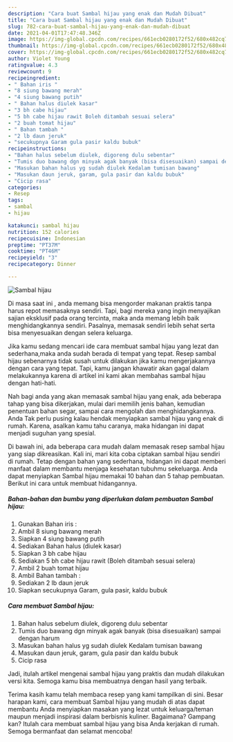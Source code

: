 ```yaml
---
description: "Cara buat Sambal hijau yang enak dan Mudah Dibuat"
title: "Cara buat Sambal hijau yang enak dan Mudah Dibuat"
slug: 782-cara-buat-sambal-hijau-yang-enak-dan-mudah-dibuat
date: 2021-04-01T17:47:48.346Z
image: https://img-global.cpcdn.com/recipes/661ecb0280172f52/680x482cq70/sambal-hijau-foto-resep-utama.jpg
thumbnail: https://img-global.cpcdn.com/recipes/661ecb0280172f52/680x482cq70/sambal-hijau-foto-resep-utama.jpg
cover: https://img-global.cpcdn.com/recipes/661ecb0280172f52/680x482cq70/sambal-hijau-foto-resep-utama.jpg
author: Violet Young
ratingvalue: 4.3
reviewcount: 9
recipeingredient:
- " Bahan iris "
- "8 siung bawang merah"
- "4 siung bawang putih"
- " Bahan halus diulek kasar"
- "3 bh cabe hijau"
- "5 bh cabe hijau rawit Boleh ditambah sesuai selera"
- "2 buah tomat hijau"
- " Bahan tambah "
- "2 lb daun jeruk"
- "secukupnya Garam gula pasir kaldu bubuk"
recipeinstructions:
- "Bahan halus sebelum diulek, digoreng dulu sebentar"
- "Tumis duo bawang dgn minyak agak banyak (bisa disesuaikan) sampai dengan harum"
- "Masukan bahan halus yg sudah diulek Kedalam tumisan bawang"
- "Masukan daun jeruk, garam, gula pasir dan kaldu bubuk"
- "Cicip rasa"
categories:
- Resep
tags:
- sambal
- hijau

katakunci: sambal hijau 
nutrition: 152 calories
recipecuisine: Indonesian
preptime: "PT37M"
cooktime: "PT46M"
recipeyield: "3"
recipecategory: Dinner

---
```



![Sambal hijau](https://img-global.cpcdn.com/recipes/661ecb0280172f52/680x482cq70/sambal-hijau-foto-resep-utama.jpg)

Di masa  saat ini , anda memang bisa mengorder makanan praktis tanpa harus repot memasaknya sendiri. Tapi, bagi mereka yang ingin menyajikan sajian eksklusif pada orang tercinta, maka anda memang lebih baik menghidangkannya sendiri. Pasalnya, memasak sendiri lebih sehat serta bisa menyesuaikan dengan selera keluarga.

Jika kamu sedang mencari ide cara membuat sambal hijau yang lezat dan sederhana,maka anda sudah berada di tempat yang tepat. Resep sambal hijau  sebenarnya tidak susah untuk dilakukan jika kamu mengerjakannya dengan cara yang tepat. Tapi, kamu jangan khawatir akan gagal dalam melakukannya 
karena di artikel ini kami akan membahas sambal hijau dengan hati-hati.  



Nah bagi anda yang akan memasak sambal hijau yang enak, ada beberapa tahap yang bisa dikerjakan, mulai dari memilih jenis bahan, kemudian penentuan bahan segar, sampai cara mengolah dan menghidangkannya. Anda Tak perlu pusing kalau hendak menyiapkan sambal hijau yang enak di rumah. Karena, asalkan kamu  tahu caranya, maka hidangan ini dapat menjadi suguhan yang spesial.

Di bawah ini, ada beberapa cara mudah dalam memasak resep sambal hijau yang siap dikreasikan. Kali ini, mari kita coba ciptakan sambal hijau sendiri di rumah. Tetap dengan bahan yang sederhana, hidangan ini dapat memberi manfaat dalam membantu menjaga kesehatan tubuhmu sekeluarga. Anda dapat menyiapkan Sambal hijau memakai 10 bahan dan 5 tahap pembuatan. Berikut ini cara untuk membuat hidangannya.

<!--inarticleads1-->

##### Bahan-bahan dan bumbu yang diperlukan dalam pembuatan Sambal hijau:

1. Gunakan  Bahan iris :
1. Ambil 8 siung bawang merah
1. Siapkan 4 siung bawang putih
1. Sediakan  Bahan halus (diulek kasar)
1. Siapkan 3 bh cabe hijau
1. Sediakan 5 bh cabe hijau rawit (Boleh ditambah sesuai selera)
1. Ambil 2 buah tomat hijau
1. Ambil  Bahan tambah :
1. Sediakan 2 lb daun jeruk
1. Siapkan secukupnya Garam, gula pasir, kaldu bubuk




<!--inarticleads2-->

##### Cara membuat Sambal hijau:

1. Bahan halus sebelum diulek, digoreng dulu sebentar
1. Tumis duo bawang dgn minyak agak banyak (bisa disesuaikan) sampai dengan harum
1. Masukan bahan halus yg sudah diulek Kedalam tumisan bawang
1. Masukan daun jeruk, garam, gula pasir dan kaldu bubuk
1. Cicip rasa




Jadi, itulah artikel mengenai  sambal hijau  yang praktis dan mudah dilakukan versi kita. Semoga kamu bisa membuatnya dengan hasil yang terbaik. 

Terima kasih kamu telah membaca resep yang kami tampilkan di sini. Besar harapan kami, cara membuat  Sambal hijau yang mudah di atas dapat membantu Anda menyiapkan masakan yang lezat untuk keluarga/teman maupun menjadi inspirasi dalam berbisnis kuliner. Bagaimana? Gampang kan? Itulah cara membuat sambal hijau yang bisa Anda kerjakan di rumah. Semoga bermanfaat dan selamat mencoba!

